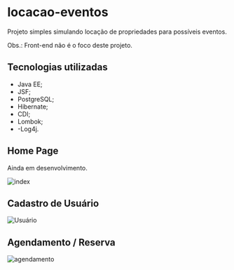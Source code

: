 # locacao-eventos
Projeto simples simulando locação de propriedades para possíveis eventos.

Obs.: Front-end não é o foco deste projeto.

## Tecnologias utilizadas
- Java EE;
- JSF;
- PostgreSQL;
- Hibernate;
- CDI;
- Lombok;
- -Log4j.

## Home Page
Ainda em desenvolvimento.

![index](https://user-images.githubusercontent.com/24597559/161301502-11c4e1fd-d8cf-42df-b76e-1cb12dff9ea4.png)

## Cadastro de Usuário
![Usuário](https://user-images.githubusercontent.com/24597559/161301578-6c9d6711-324c-42a4-a5cd-6772a4c00961.png)

## Agendamento / Reserva
![agendamento](https://user-images.githubusercontent.com/24597559/161301657-52877a6b-e891-45ac-bb81-f1872c3d3d58.png)


